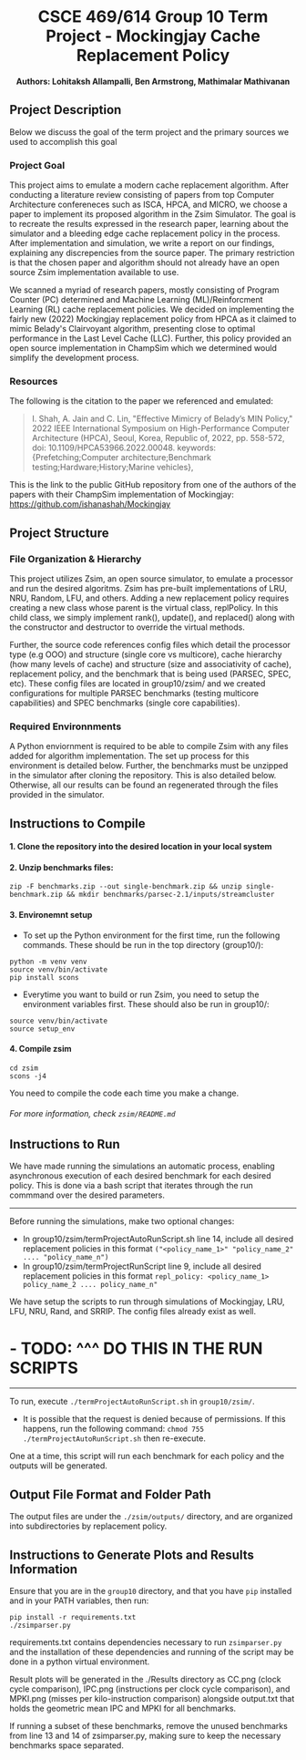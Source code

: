 <h1 align="center">CSCE 469/614 Group 10 Term Project - Mockingjay Cache Replacement Policy</h1>

<h4 align="center">Authors: Lohitaksh Allampalli, Ben Armstrong, Mathimalar Mathivanan</h1>

## Project Description

Below we discuss the goal of the term project and the primary sources we used to accomplish this goal

### Project Goal

This project aims to emulate a modern cache replacement algorithm. After conducting a literature review consisting of papers from top Computer Architecture confereneces such as ISCA, HPCA, and MICRO, we choose a paper to implement its proposed algorithm in the Zsim Simulator. The goal is to recreate the results expressed in the research paper, learning about the simulator and a bleeding edge cache replacement policy in the process. After implementation and simulation, we write a report on our findings, explaining any discrepencies from the source paper. The primary restriction is that the chosen paper and algorithm should not already have an open source Zsim implementation available to use.

We scanned a myriad of research papers, mostly consisting of Program Counter (PC) determined and Machine Learning (ML)/Reinforcment Learning (RL) cache replacement policies. We decided on implementing the fairly new (2022) Mockingjay replacement policy from HPCA as it claimed to mimic Belady's Clairvoyant algorithm, presenting close to optimal performance in the Last Level Cache (LLC). Further, this policy provided an open source implementation in ChampSim which we determined would simplify the development process.

### Resources

The following is the citation to the paper we referenced and emulated:

> I. Shah, A. Jain and C. Lin, "Effective Mimicry of Belady’s MIN Policy," 2022 IEEE International Symposium on High-Performance Computer Architecture (HPCA), Seoul, Korea, Republic of, 2022, pp. 558-572, doi: 10.1109/HPCA53966.2022.00048. keywords: {Prefetching;Computer architecture;Benchmark testing;Hardware;History;Marine vehicles},

This is the link to the public GitHub repository from one of the authors of the papers with their ChampSim implementation of Mockingjay: https://github.com/ishanashah/Mockingjay

## Project Structure

### File Organization & Hierarchy 

This project utilizes Zsim, an open source simulator, to emulate a processor and run the desired algoritms. Zsim has pre-built implementations of LRU, NRU, Random, LFU, and others. Adding a new replacement policy requires creating a new class whose parent is the virtual class, replPolicy. In this child class, we simply implement rank(), update(), and replaced() along with the constructor and destructor to override the virtual methods.

Further, the source code references config files which detail the processor type (e.g OOO) and structure (single core vs multicore), cache hierarchy (how many levels of cache) and structure (size and associativity of cache), replacement policy, and the benchmark that is being used (PARSEC, SPEC, etc). These config files are located in group10/zsim/ and we created configurations for multiple PARSEC benchmarks (testing multicore capabilities) and SPEC benchmarks (single core capabilities).

### Required Environnments 

A Python enviornment is required to be able to compile Zsim with any files added for algorithm implementation. The set up process for this environment is detailed below. Further, the benchmarks must be unzipped in the simulator after cloning the repository. This is also detailed below. Otherwise, all our results can be found an regenerated through the files provided in the simulator.

## Instructions to Compile

#### 1. Clone the repository into the desired location in your local system
#### 2. Unzip benchmarks files:
```
zip -F benchmarks.zip --out single-benchmark.zip && unzip single-benchmark.zip && mkdir benchmarks/parsec-2.1/inputs/streamcluster
```
#### 3. Environemnt setup
- To set up the Python environment for the first time, run the following commands. These should be run in the top directory (group10/):

```
python -m venv venv
source venv/bin/activate
pip install scons
```

- Everytime you want to build or run Zsim, you need to setup the environment variables first. These should also be run in group10/:

```
source venv/bin/activate
source setup_env
```

#### 4. Compile zsim

```
cd zsim
scons -j4
```

You need to compile the code each time you make a change.

###### For more information, check `zsim/README.md`

## Instructions to Run

We have made running the simulations an automatic process, enabling asynchronous execution of each desired benchmark for each desired policy. This is done via a bash script that iterates through the run commmand over the desired parameters.

<hr/>

Before running the simulations, make two optional changes:
- In group10/zsim/termProjectAutoRunScript.sh line 14, include all desired replacement policies in this format ``("<policy_name_1>" "policy_name_2" .... "policy_name_n")``
- In group10/zsim/termProjectRunScript line 9, include all desired replacement policies in this format ``repl_policy: <policy_name_1> policy_name_2 .... policy_name_n"``

We have setup the scripts to run through simulations of Mockingjay, LRU, LFU, NRU, Rand, and SRRIP. The config files already exist as well.

# - TODO: ^^^ DO THIS IN THE RUN SCRIPTS

<hr/>

To run, execute ``./termProjectAutoRunScript.sh`` in ``group10/zsim/``. 
- It is possible that the request is denied because of permissions. If this happens, run the following command: ``chmod 755 ./termProjectAutoRunScript.sh`` then re-execute.

One at a time, this script will run each benchmark for each policy and the outputs will be generated.

## Output File Format and Folder Path

The output files are under the ``./zsim/outputs/`` directory, and are organized into subdirectories by replacement policy.

## Instructions to Generate Plots and Results Information

Ensure that you are in the ``group10`` directory, and that you have ``pip`` installed and in your PATH variables, then run:
```
pip install -r requirements.txt
./zsimparser.py
```
requirements.txt contains dependencies necessary to run ``zsimparser.py`` and the installation of these dependencies and running of the script may be done in a python virtual environment.

Result plots will be generated in the ./Results directory as CC.png (clock cycle comparison), IPC.png (instructions per clock cycle comparison), and MPKI.png (misses per kilo-instruction comparison) alongside output.txt that holds the geometric mean IPC and MPKI for all benchmarks. 

If running a subset of these benchmarks, remove the unused benchmarks from line 13 and 14 of zsimparser.py, making sure to keep the necessary benchmarks space separated.
